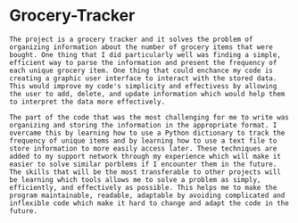 # Grocery-Tracker

	The project is a grocery tracker and it solves the problem of organizing information about the number of grocery items that were bought. One thing that I did particularly well was finding a simple, efficient way to parse the information and present the frequency of each unique grocery item. One thing that could enchance my code is creating a graphic user interface to interact with the stored data. This would improve my code's simplicity and effectivess by allowing the user to add, delete, and update information which would help them to interpret the data more effectively. 
  
	The part of the code that was the most challenging for me to write was organizing and storing the information in the appropriate format. I overcame this by learning how to use a Python dictionary to track the frequency of unique items and by learning how to use a text file to store information to more easily access later. These techniques are added to my support network through my experience which will make it easier to solve similar porblems if I encounter them in the future. The skills that will be the most transferable to other projects will be learning which tools allows me to solve a problem as simply, efficiently, and effectively as possible. This helps me to make the program maintainable, readable, adaptable by avoiding complicated and inflexible code which make it hard to change and adapt the code in the future.
